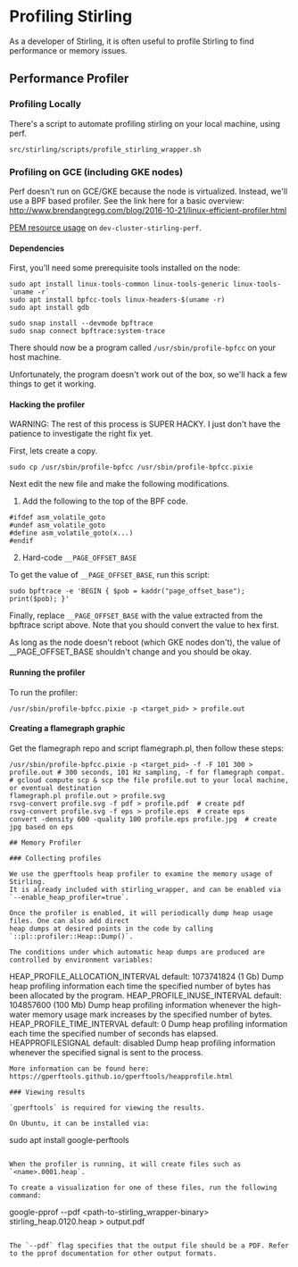 # Profiling Stirling

As a developer of Stirling, it is often useful to profile Stirling to find performance or memory issues.

## Performance Profiler

### Profiling Locally

There's a script to automate profiling stirling on your local machine, using perf.

```
src/stirling/scripts/profile_stirling_wrapper.sh
```

### Profiling on GCE (including GKE nodes)

Perf doesn't run on GCE/GKE because the node is virtualized. Instead, we'll use a BPF based profiler.
See the link here for a basic overview: http://www.brendangregg.com/blog/2016-10-21/linux-efficient-profiler.html

[PEM resource usage](
https://work.withpixie.ai/live/clusters/gke_pl-pixies_us-west1-a_dev-cluster-stirling-perf/script?pem_resource_usage)
on `dev-cluster-stirling-perf`.

#### Dependencies

First, you'll need some prerequisite tools installed on the node:

```
sudo apt install linux-tools-common linux-tools-generic linux-tools-`uname -r`
sudo apt install bpfcc-tools linux-headers-$(uname -r)
sudo apt install gdb

sudo snap install --devmode bpftrace
sudo snap connect bpftrace:system-trace
```

There should now be a program called `/usr/sbin/profile-bpfcc` on your host machine.

Unfortunately, the program doesn't work out of the box, so we'll hack a few things to get it working.

#### Hacking the profiler

WARNING: The rest of this process is SUPER HACKY. I just don't have the patience to investigate the right fix yet.

First, lets create a copy.

```
sudo cp /usr/sbin/profile-bpfcc /usr/sbin/profile-bpfcc.pixie
```

Next edit the new file and make the following modifications.

1) Add the following to the top of the BPF code.
```
#ifdef asm_volatile_goto
#undef asm_volatile_goto
#define asm_volatile_goto(x...)
#endif
```

2) Hard-code `__PAGE_OFFSET_BASE`

To get the value of `__PAGE_OFFSET_BASE`, run this script:
```
sudo bpftrace -e 'BEGIN { $pob = kaddr("page_offset_base"); print($pob); }'

```

Finally, replace `__PAGE_OFFSET_BASE` with the value extracted from the bpftrace script above. Note that you should convert the value to hex first.

As long as the node doesn't reboot (which GKE nodes don't), the value of __PAGE_OFFSET_BASE shouldn't change and you should be okay.

#### Running the profiler

To run the profiler:

```
/usr/sbin/profile-bpfcc.pixie -p <target_pid> > profile.out
```

#### Creating a flamegraph graphic

Get the flamegraph repo and script flamegraph.pl, then follow these steps:
```
/usr/sbin/profile-bpfcc.pixie -p <target_pid> -f -F 101 300 > profile.out # 300 seconds, 101 Hz sampling, -f for flamegraph compat.
# gcloud compute scp & scp the file profile.out to your local machine, or eventual destination
flamegraph.pl profile.out > profile.svg
rsvg-convert profile.svg -f pdf > profile.pdf  # create pdf
rsvg-convert profile.svg -f eps > profile.eps  # create eps
convert -density 600 -quality 100 profile.eps profile.jpg  # create jpg based on eps

## Memory Profiler

### Collecting profiles

We use the gperftools heap profiler to examine the memory usage of Stirling.
It is already included with stirling_wrapper, and can be enabled via `--enable_heap_profiler=true`.

Once the profiler is enabled, it will periodically dump heap usage files. One can also add direct
heap dumps at desired points in the code by calling `::pl::profiler::Heap::Dump()`.

The conditions under which automatic heap dumps are produced are controlled by environment variables:
```
HEAP_PROFILE_ALLOCATION_INTERVAL 	default: 1073741824 (1 Gb) 	Dump heap profiling information each time the specified number of bytes has been allocated by the program.
HEAP_PROFILE_INUSE_INTERVAL 	default: 104857600 (100 Mb) 	Dump heap profiling information whenever the high-water memory usage mark increases by the specified number of bytes.
HEAP_PROFILE_TIME_INTERVAL 	default: 0 	Dump heap profiling information each time the specified number of seconds has elapsed.
HEAPPROFILESIGNAL 	default: disabled 	Dump heap profiling information whenever the specified signal is sent to the process. 
```
More information can be found here: https://gperftools.github.io/gperftools/heapprofile.html

### Viewing results

`gperftools` is required for viewing the results.

On Ubuntu, it can be installed via:
```
sudo apt install google-perftools
```

When the profiler is running, it will create files such as `<name>.0001.heap`.

To create a visualization for one of these files, run the following command:

```
google-pprof --pdf <path-to-stirling_wrapper-binary> stirling_heap.0120.heap > output.pdf
```

The `--pdf` flag specifies that the output file should be a PDF. Refer to the pprof documentation for other output formats.

